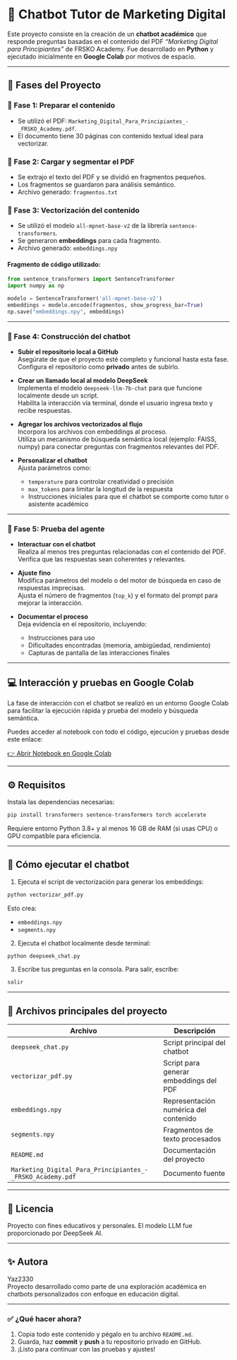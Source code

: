 # 🤖 Chatbot Tutor de Marketing Digital

Este proyecto consiste en la creación de un **chatbot académico** que responde preguntas basadas en el contenido del PDF _“Marketing Digital para Principiantes”_ de FRSKO Academy. Fue desarrollado en **Python** y ejecutado inicialmente en **Google Colab** por motivos de espacio.

---

## 🧩 Fases del Proyecto

### 📁 Fase 1: Preparar el contenido
- Se utilizó el PDF: `Marketing_Digital_Para_Principiantes_-_FRSKO_Academy.pdf`.
- El documento tiene 30 páginas con contenido textual ideal para vectorizar.

### 📄 Fase 2: Cargar y segmentar el PDF
- Se extrajo el texto del PDF y se dividió en fragmentos pequeños.
- Los fragmentos se guardaron para análisis semántico.
- Archivo generado: `fragmentos.txt`

### 🧠 Fase 3: Vectorización del contenido
- Se utilizó el modelo `all-mpnet-base-v2` de la librería `sentence-transformers`.
- Se generaron **embeddings** para cada fragmento.
- Archivo generado: `embeddings.npy`

#### Fragmento de código utilizado:

```python
from sentence_transformers import SentenceTransformer
import numpy as np

modelo = SentenceTransformer('all-mpnet-base-v2')
embeddings = modelo.encode(fragmentos, show_progress_bar=True)
np.save("embeddings.npy", embeddings)
```

---

### 🤖 Fase 4: Construcción del chatbot

- **Subir el repositorio local a GitHub**  
  Asegúrate de que el proyecto esté completo y funcional hasta esta fase.  
  Configura el repositorio como **privado** antes de subirlo.

- **Crear un llamado local al modelo DeepSeek**  
  Implementa el modelo `deepseek-llm-7b-chat` para que funcione localmente desde un script.  
  Habilita la interacción vía terminal, donde el usuario ingresa texto y recibe respuestas.

- **Agregar los archivos vectorizados al flujo**  
  Incorpora los archivos con embeddings al proceso.  
  Utiliza un mecanismo de búsqueda semántica local (ejemplo: FAISS, numpy) para conectar preguntas con fragmentos relevantes del PDF.

- **Personalizar el chatbot**  
  Ajusta parámetros como:  
  - `temperature` para controlar creatividad o precisión  
  - `max_tokens` para limitar la longitud de la respuesta  
  - Instrucciones iniciales para que el chatbot se comporte como tutor o asistente académico

---

### 🧪 Fase 5: Prueba del agente

- **Interactuar con el chatbot**  
  Realiza al menos tres preguntas relacionadas con el contenido del PDF.  
  Verifica que las respuestas sean coherentes y relevantes.

- **Ajuste fino**  
  Modifica parámetros del modelo o del motor de búsqueda en caso de respuestas imprecisas.  
  Ajusta el número de fragmentos (`top_k`) y el formato del prompt para mejorar la interacción.

- **Documentar el proceso**  
  Deja evidencia en el repositorio, incluyendo:  
  - Instrucciones para uso  
  - Dificultades encontradas (memoria, ambigüedad, rendimiento)  
  - Capturas de pantalla de las interacciones finales

---

## 💻 Interacción y pruebas en Google Colab

La fase de interacción con el chatbot se realizó en un entorno Google Colab para facilitar la ejecución rápida y prueba del modelo y búsqueda semántica.

Puedes acceder al notebook con todo el código, ejecución y pruebas desde este enlace:

[👉 Abrir Notebook en Google Colab](https://colab.research.google.com/drive/1iSwoVfLMbQmACg6DGrdz_tlsTVNjIG75)

---

## ⚙️ Requisitos

Instala las dependencias necesarias:

```bash
pip install transformers sentence-transformers torch accelerate
```

Requiere entorno Python 3.8+ y al menos 16 GB de RAM (si usas CPU) o GPU compatible para eficiencia.

---

## 🧪 Cómo ejecutar el chatbot

1. Ejecuta el script de vectorización para generar los embeddings:

```bash
python vectorizar_pdf.py
```

Esto crea:

- `embeddings.npy`  
- `segments.npy`

2. Ejecuta el chatbot localmente desde terminal:

```bash
python deepseek_chat.py
```

3. Escribe tus preguntas en la consola. Para salir, escribe:

```bash
salir
```

---

## 📁 Archivos principales del proyecto

| Archivo                         | Descripción                                   |
|--------------------------------|-----------------------------------------------|
| `deepseek_chat.py`             | Script principal del chatbot                   |
| `vectorizar_pdf.py`            | Script para generar embeddings del PDF        |
| `embeddings.npy`               | Representación numérica del contenido          |
| `segments.npy`                 | Fragmentos de texto procesados                  |
| `README.md`                   | Documentación del proyecto                      |
| `Marketing_Digital_Para_Principiantes_-_FRSKO_Academy.pdf` | Documento fuente                       |

---

## 📝 Licencia

Proyecto con fines educativos y personales. El modelo LLM fue proporcionado por DeepSeek AI.

---

## ✨ Autora

Yaz2330  
Proyecto desarrollado como parte de una exploración académica en chatbots personalizados con enfoque en educación digital.

---

### ✅ ¿Qué hacer ahora?

1. Copia todo este contenido y pégalo en tu archivo `README.md`.  
2. Guarda, haz **commit** y **push** a tu repositorio privado en GitHub.  
3. ¡Listo para continuar con las pruebas y ajustes!
